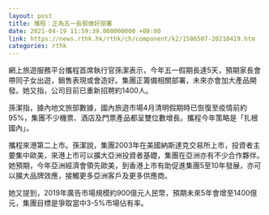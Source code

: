 ```yaml
---
layout: post
title: 攜程：正為五一長假做好部署
date: 2021-04-19 11:59:39.000000000 +08:00
link: https://news.rthk.hk/rthk/ch/component/k2/1586507-20210419.htm
categories: rthk
---
```


網上旅遊服務平台攜程首席執行官孫潔表示，今年五一假期長達5天，預期家長會帶同子女出遊，銷售表現或會造好。集團正籌備相關部署，未來亦會加大產品開發。她又指，公司目前已重新招聘約1400人。

孫潔指，據內地文旅部數據，國內旅遊市場4月清明假期時已恢復至疫情前約95%，集團不少機票、酒店及門票產品都呈雙位數增長。攜程今年策略是「扎根國內」。

攜程來港第二上市。孫潔說，集團2003年在美國納斯達克交易所上市，投資者主要集中歐美，來港上市可以擴大亞洲投資者基礎，集團在亞洲亦有不少合作夥伴。她預期，今年亞洲經濟會領先歐美，到香港上市有助促進集團5至10年發展，亦可以擴大品牌效應，接觸更多亞洲客戶及更多供應商。

她又提到，2019年廣告市場規模約900億元人民幣，預期未來5年會增至1400億元，集團目標是爭取當中3-5%市場佔有率。
